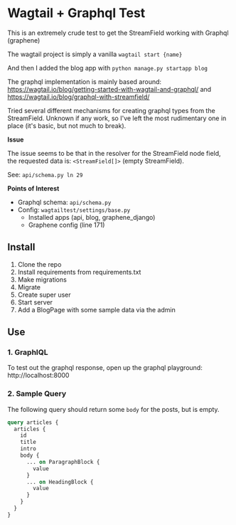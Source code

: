 # Wagtail + Graphql Test

This is an extremely crude test to get the StreamField working with Graphql (graphene)

The wagtail project is simply a vanilla `wagtail start {name}`

And then I added the blog app with `python manage.py startapp blog`

The graphql implementation is mainly based around:
https://wagtail.io/blog/getting-started-with-wagtail-and-graphql/
and
https://wagtail.io/blog/graphql-with-streamfield/

Tried several different mechanisms for creating graphql types from the StreamField. Unknown if any work, so I've left the most rudimentary one in place (it's basic, but not much to break).

**Issue**

The issue seems to be that in the resolver for the StreamField node field, the requested data is: `<StreamField[]>` (empty StreamField).

See: `api/schema.py ln 29`

**Points of Interest**

- Graphql schema: `api/schema.py`
- Config: `wagtailtest/settings/base.py`
  - Installed apps (api, blog, graphene_django)
  - Graphene config (line 171)

## Install

1. Clone the repo
2. Install requirements from requirements.txt
3. Make migrations
4. Migrate
5. Create super user
6. Start server
7. Add a BlogPage with some sample data via the admin

## Use

### 1. GraphIQL

To test out the graphql response, open up the graphql playground: http://localhost:8000

### 2. Sample Query

The following query should return some `body` for the posts, but is empty.

```graphql
query articles {
  articles {
    id
    title
    intro
    body {
      ... on ParagraphBlock {
        value
      }
      ... on HeadingBlock {
        value
      }
    }
  }
}
```
